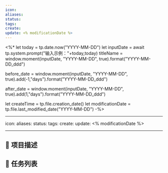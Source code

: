 ```yaml
---
icon:
aliases:
status:
tags:
create:
update: <% modificationDate %>
---
```


<%*
let today = tp.date.now("YYYY-MM-DD")
let inputDate = await tp.system.prompt("输入示例："+today,today)
titleName = window.moment(inputDate, "YYYY-MM-DD", true).format("YYYY-MM-DD_ddd")

before_date = window.moment(inputDate, "YYYY-MM-DD", true).add(-1,"days").format("YYYY-MM-DD_ddd")

after_date = window.moment(inputDate, "YYYY-MM-DD", true).add(1,"days").format("YYYY-MM-DD_ddd")

let createTime = tp.file.creation_date()
let modificationDate = tp.file.last_modified_date("YYYY-MM-DD")
-%>

---
icon: 
aliases: 
status: 
tags: 
create: 
update: <% modificationDate %>

---

## 📄 项目描述



## 📅 任务列表




